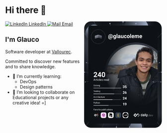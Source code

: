 # Hi there 👋

<div align="left">
  <a href="https://www.linkedin.com/in/lemeglauco">
    <img
      src="https://i.stack.imgur.com/gVE0j.png"
      alt="LinkedIn"
    />
    LinkedIn
  </a>
  <a href="mailto:glaucooleme@gmail.com">
    <img
      width="18"
      src="https://i.imgur.com/4lw0nf1.png"
      alt="Mail"
    />
    Email
  </a>

  <a href="https://api.daily.dev/get?r=glaucoleme" target="_blank">
    <img
      width="250"
      align="right"
      src="https://github.com/glaucoleme/glaucoleme/blob/main/devcard.svg"
    />
  </a>
</div>

## I'm Glauco
Software developer at [Vallourec](https://www.vallourec.com).

Committed to discover new features and to share knowledge.

- 🌱 I’m currently learning:
  -  DevOps
  -  Design patterns
- 👯 I’m looking to collaborate on Educational projects or any creative idea! =]

<!-- ![Metrics](https://raw.githubusercontent.com/glaucoleme/glaucoleme/main/github-metrics.svg)



**glaucoleme/glaucoleme** is a ✨ _special_ ✨ repository because its `README.md` (this file) appears on your GitHub profile.

Here are some ideas to get you started:

- 🔭 I’m currently working on ...
- 🌱 I’m currently learning ...
- 👯 I’m looking to collaborate on ...
- 🤔 I’m looking for help with ...
- 💬 Ask me about ...
- 📫 How to reach me: ...
- 😄 Pronouns: ...
- ⚡ Fun fact: ...
-->
